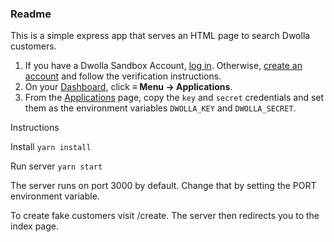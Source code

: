### Readme

This is a simple express app that serves an HTML page to search Dwolla customers.

1. If you have a Dwolla Sandbox Account, [log in](https://accounts-sandbox.dwolla.com/login). Otherwise, [create an account](https://accounts-sandbox.dwolla.com/sign-up) and follow the verification instructions.
3. On your [Dashboard](https://dashboard-sandbox.dwolla.com/), click **≡ Menu -> Applications**.
4. From the [Applications](https://dashboard-sandbox.dwolla.com/applications-legacy) page, copy the ```key``` and ```secret``` credentials and set them as the environment variables ```DWOLLA_KEY``` and ```DWOLLA_SECRET```.

Instructions

Install
`yarn install`

Run server
`yarn start`

The server runs on port 3000 by default. Change that by setting the PORT environment variable.

To create fake customers visit /create. The server then redirects you to the index page.


